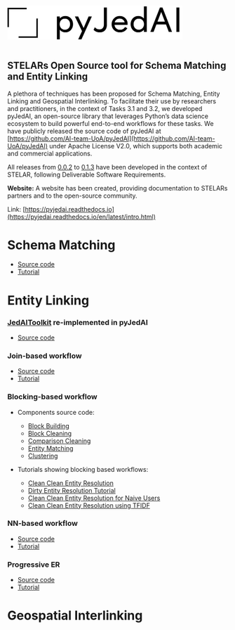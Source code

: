 

<div align="left">
    <br>
    <img align="center" src="https://github.com/AI-team-UoA/pyJedAI/blob/main/docs/img/pyjedai.logo.drawio.png?raw=true" alt="pyJedAI" width="400"/>
   <br>
</div>
<br>
</div>

STELARs Open Source tool for Schema Matching and Entity Linking
---
A plethora of techniques has been proposed for Schema Matching, Entity Linking and Geospatial Interlinking. To facilitate their use by researchers and practitioners, in the context of Tasks 3.1 and 3.2, we developed pyJedAI, an open-source library that leverages Python’s data science ecosystem to build powerful end-to-end workflows for these tasks. We have publicly released the source code of pyJedAI at [https://github.com/AI-team-UoA/pyJedAI](https://github.com/AI-team-UoA/pyJedAI) under Apache License V2.0, which supports both academic and commercial applications. 

All releases from [0.0.2](https://github.com/AI-team-UoA/pyJedAI/releases/tag/v0.0.2) to [0.1.3](https://github.com/AI-team-UoA/pyJedAI/releases/tag/0.1.3) have been developed in the context of STELAR, following Deliverable Software Requirements.

__Website:__ A website has been created, providing documentation to STELARs partners and to the open-source community.

Link: [https://pyjedai.readthedocs.io](https://pyjedai.readthedocs.io/en/latest/intro.html)

# Schema Matching
- [Source code](https://github.com/AI-team-UoA/pyJedAI/tree/main/src/pyjedai/schema_matching.py)
- [Tutorial](https://pyjedai.readthedocs.io/en/latest/tutorials/SchemaMatching.html)

# Entity Linking

### [JedAIToolkit](https://github.com/scify/JedAIToolkit) re-implemented in pyJedAI
- [Source code](https://github.com/AI-team-UoA/pyJedAI/tree/main/src/pyjedai) 

### Join-based workflow
- [Source code](https://github.com/AI-team-UoA/pyJedAI/tree/main/src/pyjedai/joins.py)
- [Tutorial](https://pyjedai.readthedocs.io/en/latest/tutorials/SimilarityJoins.html)

### Blocking-based workflow
- Components source code:
    - [Block Building](https://github.com/AI-team-UoA/pyJedAI/tree/main/src/pyjedai/block_building.py)
    - [Block Cleaning](https://github.com/AI-team-UoA/pyJedAI/tree/main/src/pyjedai/block_cleaning.py)
    - [Comparison Cleaning](https://github.com/AI-team-UoA/pyJedAI/tree/main/src/pyjedai/comparison_cleaning.py)
    - [Entity Matching](https://github.com/AI-team-UoA/pyJedAI/blob/main/src/pyjedai/matching.py)
    - [Clustering](https://github.com/AI-team-UoA/pyJedAI/blob/main/src/pyjedai/clustering.py)

- Tutorials showing blocking based workflows:
    - [Clean Clean Entity Resolution](https://pyjedai.readthedocs.io/en/latest/tutorials/SimilarityJoins.html)
    - [Dirty Entity Resolution Tutorial](https://pyjedai.readthedocs.io/en/latest/tutorials/DirtyER.html)
    - [Clean Clean Entity Resolution for Naive Users](https://pyjedai.readthedocs.io/en/latest/tutorials/WorkFlow.html)
    - [Clean Clean Entity Resolution using TFIDF](https://pyjedai.readthedocs.io/en/latest/tutorials/TfIdfWorkflow.html)

### NN-based workflow
- [Source code](https://github.com/AI-team-UoA/pyJedAI/tree/main/src/pyjedai/vector_based_blocking.py)
- [Tutorial](https://pyjedai.readthedocs.io/en/latest/tutorials/pyTorchWorkflow.html)

### Progressive ER
- [Source code](https://github.com/AI-team-UoA/pyJedAI/tree/main/src/pyjedai/prioritization.py)
- [Tutorial](https://pyjedai.readthedocs.io/en/latest/tutorials/ProgressiveCCER.html)

# Geospatial Interlinking
